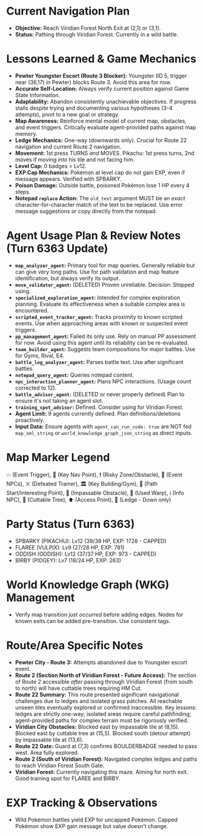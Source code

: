 # Current Navigation Plan
*   **Objective:** Reach Viridian Forest North Exit at (2,1) or (3,1).
*   **Status:** Pathing through Viridian Forest. Currently in a wild battle.

# Lessons Learned & Game Mechanics
*   **Pewter Youngster Escort (Route 3 Blocker):** Youngster (ID 5, trigger near (36,17) in Pewter) blocks Route 3. Avoid this area for now.
*   **Accurate Self-Location:** Always verify current position against Game State Information.
*   **Adaptability:** Abandon consistently unachievable objectives. If progress stalls despite trying and documenting various hypotheses (3-4 attempts), pivot to a new goal or strategy.
*   **Map Awareness:** Reinforce mental model of current map, obstacles, and event triggers. Critically evaluate agent-provided paths against map memory.
*   **Ledge Mechanics:** One-way (downwards only). Crucial for Route 22 navigation and current Route 2 navigation.
*   **Movement:** 1st press TURNS *and* MOVES. Pikachu: 1st press turns, 2nd moves if moving *into* his tile and not facing him.
*   **Level Cap:** 0 badges = Lv12.
*   **EXP Cap Mechanics:** Pokémon at level cap do not gain EXP, even if message appears. Verified with SPBARKY.
*   **Poison Damage:** Outside battle, poisoned Pokémon lose 1 HP every 4 steps.
*   **Notepad `replace` Action:** The `old_text` argument MUST be an *exact* character-for-character match of the text to be replaced. Use error message suggestions or copy directly from the notepad.

# Agent Usage Plan & Review Notes (Turn 6363 Update)
*   **`map_analyzer_agent`:** Primary tool for map queries. Generally reliable but can give very long paths. Use for path validation and map feature identification, but always verify its output.
*   **`move_validator_agent`:** (DELETED) Proven unreliable. Decision: Stopped using.
*   **`specialized_exploration_agent`:** Intended for complex exploration planning. Evaluate its effectiveness when a suitable complex area is encountered.
*   **`scripted_event_tracker_agent`:** Tracks proximity to known scripted events. Use when approaching areas with known or suspected event triggers.
*   **`pp_management_agent`:** Failed its only use. Rely on manual PP assessment for now. Avoid using this agent until its reliability can be re-evaluated.
*   **`team_builder_agent`:** Suggests team compositions for major battles. Use for Gyms, Rival, E4.
*   **`battle_log_analyzer_agent`:** Parses battle text. Use after significant battles.
*   **`notepad_query_agent`:** Queries notepad content.
*   **`npc_interaction_planner_agent`:** Plans NPC interactions. (Usage count corrected to 12).
*   **`battle_advisor_agent`:** (DELETED or never properly defined) Plan to ensure it's not taking an agent slot.
*   **`training_spot_advisor`:** Defined. Consider using for Viridian Forest.
*   **Agent Limit:** 9 agents currently defined. Plan definitions/deletions proactively.
*   **Input Data:** Ensure agents with `agent_can_run_code: true` are NOT fed `map_xml_string` or `world_knowledge_graph_json_string` as direct inputs.

# Map Marker Legend
💥 (Event Trigger), 🎯 (Key Nav Point), ❗ (Risky Zone/Obstacle), 💁 (Event NPCs), ☠️ (Defeated Trainer), 🏛️ (Key Building/Gym), 📍 (Path Start/Interesting Point), 🧱 (Impassable Obstacle), 🚪 (Used Warp), ℹ️ (Info NPC), 🌱 (Cuttable Tree), ⬆️ (Access Point), 🚧 (Ledge - Down only)

# Party Status (Turn 6363)
*   SPBARKY (PIKACHU): Lv12 (39/39 HP, EXP: 1728 - CAPPED)
*   FLAREE (VULPIX): Lv9 (27/28 HP, EXP: 781)
*   ODDISH (ODDISH): Lv12 (37/37 HP, EXP: 973 - CAPPED)
*   BIRBY (PIDGEY): Lv7 (18/24 HP, EXP: 263)

# World Knowledge Graph (WKG) Management
*   Verify map transition *just occurred* before adding edges. Nodes for known exits can be added pre-transition. Use consistent tags.

# Route/Area Specific Notes
*   **Pewter City - Route 3:** Attempts abandoned due to Youngster escort event.
*   **Route 2 (Section North of Viridian Forest - Future Access):** The section of Route 2 accessible *after* passing through Viridian Forest (from south to north) will have cuttable trees requiring HM Cut.
*   **Route 22 Summary:** This route presented significant navigational challenges due to ledges and isolated grass patches. All reachable unseen tiles eventually explored or confirmed inaccessible. Key lessons: ledges are strictly one-way; isolated areas require careful pathfinding; agent-provided paths for complex terrain must be rigorously verified.
*   **Viridian City Obstacles:** Blocked east by impassable tile at (8,15). Blocked east by cuttable tree at (15,5). Blocked south (detour attempt) by impassable tile at (13,6).
*   **Route 22 Gate:** Guard at (7,3) confirms BOULDERBADGE needed to pass west. Area fully explored.
*   **Route 2 (South of Viridian Forest):** Navigated complex ledges and paths to reach Viridian Forest South Gate.
*   **Viridian Forest:** Currently navigating this maze. Aiming for north exit. Good training spot for FLAREE and BIRBY.

# EXP Tracking & Observations
*   Wild Pokémon battles yield EXP for uncapped Pokémon. Capped Pokémon show EXP gain message but value doesn't change.